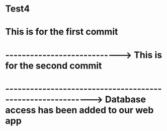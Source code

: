# Test4
# This is for the first commit 
# ----------------------------> This is for the second commit
# -----------------------------------------------------------> Database access has been added to our web app
